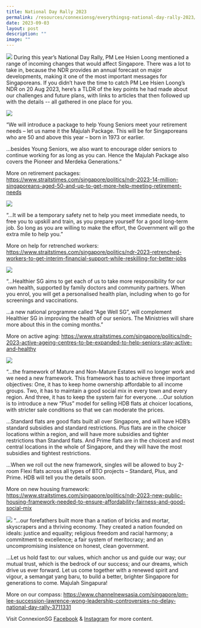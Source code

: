 ```yaml
---
title: National Day Rally 2023
permalink: /resources/connexionsg/everythingsg-national-day-rally-2023/
date: 2023-09-03
layout: post
description: ""
image: ""
---
```

![](/images/connexionsg/2023/national%20day%20rally.jpg)
During this year’s National Day Rally, PM Lee Hsien Loong mentioned a range of incoming changes that would affect Singapore. There was a lot to take in, because the NDR provides an annual forecast on major developments, making it one of the most important messages for Singaporeans.
If you didn’t have the time to catch PM Lee Hsien Loong’s NDR on 20 Aug 2023, here’s a TLDR of the key points he had made about our challenges and future plans, with links to articles that then followed up with the details -- all gathered in one place for you.

![](/images/connexionsg/2023/ndrally2.jpg)


“We will introduce a package to help Young Seniors meet your retirement needs – let us name it the Majulah Package. This will be for Singaporeans who are 50 and above this year – born in 1973 or earlier.



…besides Young Seniors, we also want to encourage older seniors to continue working for as long as you can. Hence the Majulah Package also covers the Pioneer and Merdeka Generations.”

More on retirement packages:
https://www.straitstimes.com/singapore/politics/ndr-2023-14-million-singaporeans-aged-50-and-up-to-get-more-help-meeting-retirement-needs


![](/images/connexionsg/2023/ndrally3.jpg)

“…It will be a temporary safety net to help you meet immediate needs, to free you to upskill and train, as you prepare yourself for a good long-term job. So long as you are willing to make the effort, the Government will go the extra mile to help you.”

More on help for retrenched workers:
https://www.straitstimes.com/singapore/politics/ndr-2023-retrenched-workers-to-get-interim-financial-support-while-reskilling-for-better-jobs



![](/images/connexionsg/2023/ndrally4.jpg)



“…Healthier SG aims to get each of us to take more responsibility for our own health, supported by family doctors and community partners. When you enrol, you will get a personalised health plan, including when to go for screenings and vaccinations.

…a new national programme called “Age Well SG”, will complement Healthier SG in improving the health of our seniors. The Ministries will share more about this in the coming months.”

More on active aging:
https://www.straitstimes.com/singapore/politics/ndr-2023-active-ageing-centres-to-be-expanded-to-help-seniors-stay-active-and-healthy


![](/images/connexionsg/2023/ndrally5.jpg)

“…the framework of Mature and Non-Mature Estates will no longer work and we need a new framework. This framework has to achieve three important objectives: One, it has to keep home ownership affordable to all income groups. Two, it has to maintain a good social mix in every town and every region. And three, it has to keep the system fair for everyone.
…Our solution is to introduce a new “Plus” model for selling HDB flats at choicer locations, with stricter sale conditions so that we can moderate the prices.

…Standard flats are good flats built all over Singapore, and will have HDB’s standard subsidies and standard restrictions. Plus flats are in the choicer locations within a region, and will have more subsidies and tighter restrictions than Standard flats. And Prime flats are in the choicest and most central locations in the whole of Singapore, and they will have the most subsidies and tightest restrictions.

…When we roll out the new framework, singles will be allowed to buy 2-room Flexi flats across all types of BTO projects – Standard, Plus, and Prime. HDB will tell you the details soon.

More on new housing framework:
https://www.straitstimes.com/singapore/politics/ndr-2023-new-public-housing-framework-needed-to-ensure-affordability-fairness-and-good-social-mix

![](/images/connexionsg/2023/ndrally6.jpg)
“…our forefathers built more than a nation of bricks and mortar, skyscrapers and a thriving economy. They created a nation founded on ideals: justice and equality; religious freedom and racial harmony; a commitment to excellence; a fair system of meritocracy; and an uncompromising insistence on honest, clean government.

…Let us hold fast to: our values, which anchor us and guide our way; our mutual trust, which is the bedrock of our success; and our dreams, which drive us ever forward. Let us come together with a renewed spirit and vigour, a semangat yang baru, to build a better, brighter Singapore for generations to come. Majulah Singapura!

More on our compass:
https://www.channelnewsasia.com/singapore/pm-lee-succession-lawrence-wong-leadership-controversies-no-delay-national-day-rally-3711331

Visit ConnexionSG <a target="_blank" href="https://www.facebook.com/ConnexionSG">Facebook</a> &amp; <a target="_blank" href="https://www.instagram.com/connexionsg/">Instagram</a> for more content.